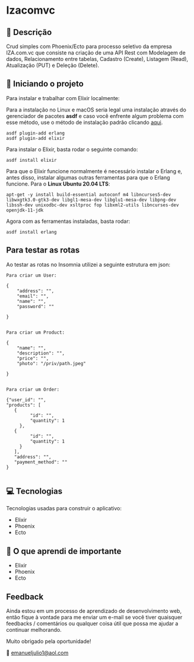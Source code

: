 # Izacomvc

##  :memo: Descrição

Crud simples com Phoenix/Ecto para processo seletivo da empresa IZA.com.vc que consiste na criação de uma API Rest com Modelagem de dados, Relacionamento entre tabelas, Cadastro (Create), Listagem (Read), Atualização (PUT) e Deleção (Delete).


## :running: Iniciando o projeto

Para instalar e trabalhar com Elixir localmente:

Para a instalação no Linux e macOS seria legal uma instalação através do gerenciador de pacotes **asdf** e caso você enfrente algum problema com esse método, use o método de instalação padrão clicando [aqui](https://elixir-lang.org/install.html).


```
asdf plugin-add erlang
asdf plugin-add elixir
```

Para instalar o Elixir, basta rodar o seguinte comando:

```
asdf install elixir
```

Para que o Elixir funcione normalmente é necessário instalar o Erlang e, antes disso, instalar algumas outras ferramentas para que o Erlang funcione. Para o **Linux Ubuntu 20.04 LTS**:


```
apt-get -y install build-essential autoconf m4 libncurses5-dev libwxgtk3.0-gtk3-dev libgl1-mesa-dev libglu1-mesa-dev libpng-dev libssh-dev unixodbc-dev xsltproc fop libxml2-utils libncurses-dev openjdk-11-jdk
```

Agora com as ferramentas instaladas, basta rodar:

```
asdf install erlang
```

## Para testar as rotas

Ao testar as rotas no Insomnia utilizei a seguinte estrutura em json:

```
Para criar um User:

{
	"address": "",
	"email": "",
	"name": "",
	"password": ""
	
}


Para criar um Product:

{
	"name": "",
	"description": "",
	"price": "",
	"photo": "/priv/path.jpeg"
	
}


Para criar um Order: 

{"user_id": "",
"products": [
   {
         "id": "",
         "quantity": 1
     },
   {
         "id": "",
         "quantity": 1
     }
   ],
   "address": "",
   "payment_method": ""
}


```

## :computer: Tecnologias
Tecnologias usadas para construir o aplicativo:

- Elixir
- Phoenix
- Ecto

## :notebook_with_decorative_cover: O que aprendi de importante
- Elixir
- Phoenix
- Ecto

## Feedback
Ainda estou em um processo de aprendizado de desenvolvimento web, então fique à vontade para me enviar um e-mail se você tiver quaisquer feedbacks / comentários ou qualquer coisa útil que possa me ajudar a continuar melhorando.

Muito obrigado pela oportunidade!

:email: emanueljulio1@aol.com
